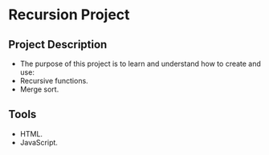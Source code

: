 # Recursion Project

## Project Description
- The purpose of this project is to learn and understand how to create and use: 
- Recursive functions.
- Merge sort.

## Tools
- HTML.
- JavaScript.
